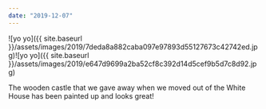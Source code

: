 ```yaml
---
date: "2019-12-07"
---
```


![yo yo]({{ site.baseurl }}/assets/images/2019/7deda8a882caba097e97893d55127673c42742ed.jpg)![yo yo]({{ site.baseurl }}/assets/images/2019/e647d9699a2ba52cf8c392d14d5cef9b5d7c8d92.jpg)

The wooden castle that we gave away when we moved out of the White House has been painted up and looks great!
